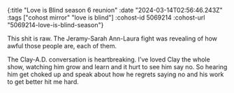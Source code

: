 {:title "Love is Blind season 6 reunion"
 :date "2024-03-14T02:56:46.243Z"
 :tags ["cohost mirror" "love is blind"]
 :cohost-id 5069214
 :cohost-url "5069214-love-is-blind-season"}

This shit is raw. The Jeramy-Sarah Ann-Laura fight was revealing of how awful those people are, each of them.

The Clay-A.D. conversation is heartbreaking. I’ve loved Clay the whole show, watching him grow and learn and it hurt to see him say no. So hearing him get choked up and speak about how he regrets saying no and his work to get better hit me hard.
